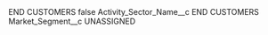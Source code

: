 <?xml version="1.0" encoding="UTF-8"?>
<CustomMetadata xmlns="http://soap.sforce.com/2006/04/metadata" xmlns:xsi="http://www.w3.org/2001/XMLSchema-instance" xmlns:xsd="http://www.w3.org/2001/XMLSchema">
    <label>END CUSTOMERS</label>
    <protected>false</protected>
    <values>
        <field>Activity_Sector_Name__c</field>
        <value xsi:type="xsd:string">END CUSTOMERS</value>
    </values>
    <values>
        <field>Market_Segment__c</field>
        <value xsi:type="xsd:string">UNASSIGNED</value>
    </values>
</CustomMetadata>
